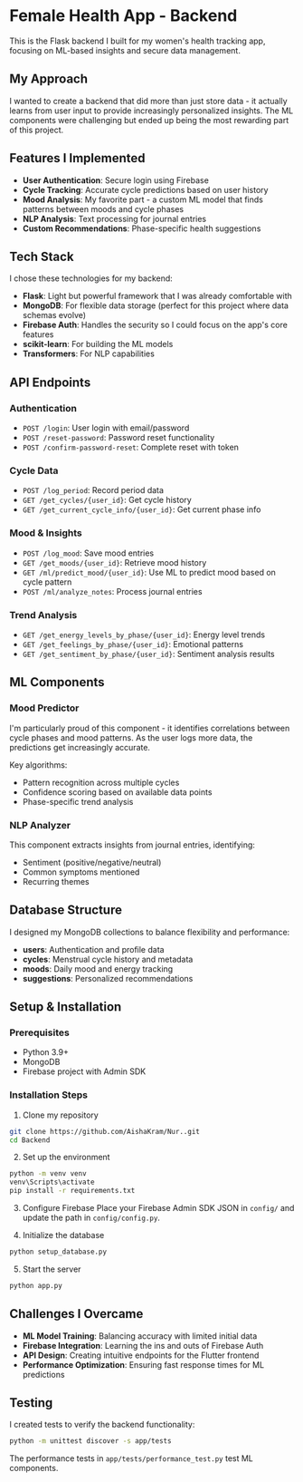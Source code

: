 # Female Health App - Backend

This is the Flask backend I built for my women's health tracking app, focusing on ML-based insights and secure data management.

## My Approach

I wanted to create a backend that did more than just store data - it actually learns from user input to provide increasingly personalized insights. The ML components were challenging but ended up being the most rewarding part of this project.

## Features I Implemented

- **User Authentication**: Secure login using Firebase
- **Cycle Tracking**: Accurate cycle predictions based on user history
- **Mood Analysis**: My favorite part - a custom ML model that finds patterns between moods and cycle phases
- **NLP Analysis**: Text processing for journal entries
- **Custom Recommendations**: Phase-specific health suggestions

## Tech Stack

I chose these technologies for my backend:
- **Flask**: Light but powerful framework that I was already comfortable with
- **MongoDB**: For flexible data storage (perfect for this project where data schemas evolve)
- **Firebase Auth**: Handles the security so I could focus on the app's core features
- **scikit-learn**: For building the ML models
- **Transformers**: For NLP capabilities

## API Endpoints

### Authentication
- `POST /login`: User login with email/password
- `POST /reset-password`: Password reset functionality
- `POST /confirm-password-reset`: Complete reset with token

### Cycle Data
- `POST /log_period`: Record period data
- `GET /get_cycles/{user_id}`: Get cycle history
- `GET /get_current_cycle_info/{user_id}`: Get current phase info

### Mood & Insights
- `POST /log_mood`: Save mood entries
- `GET /get_moods/{user_id}`: Retrieve mood history
- `GET /ml/predict_mood/{user_id}`: Use ML to predict mood based on cycle pattern
- `POST /ml/analyze_notes`: Process journal entries

### Trend Analysis
- `GET /get_energy_levels_by_phase/{user_id}`: Energy level trends
- `GET /get_feelings_by_phase/{user_id}`: Emotional patterns
- `GET /get_sentiment_by_phase/{user_id}`: Sentiment analysis results

## ML Components

### Mood Predictor
I'm particularly proud of this component - it identifies correlations between cycle phases and mood patterns. As the user logs more data, the predictions get increasingly accurate.

Key algorithms:
- Pattern recognition across multiple cycles
- Confidence scoring based on available data points
- Phase-specific trend analysis

### NLP Analyzer
This component extracts insights from journal entries, identifying:
- Sentiment (positive/negative/neutral)
- Common symptoms mentioned
- Recurring themes

## Database Structure

I designed my MongoDB collections to balance flexibility and performance:

- **users**: Authentication and profile data
- **cycles**: Menstrual cycle history and metadata
- **moods**: Daily mood and energy tracking
- **suggestions**: Personalized recommendations

## Setup & Installation

### Prerequisites
- Python 3.9+
- MongoDB
- Firebase project with Admin SDK

### Installation Steps

1. Clone my repository
```bash
git clone https://github.com/AishaKram/Nur..git
cd Backend
```

2. Set up the environment
```bash
python -m venv venv
venv\Scripts\activate
pip install -r requirements.txt
```

3. Configure Firebase
Place your Firebase Admin SDK JSON in `config/` and update the path in `config/config.py`.

4. Initialize the database
```bash
python setup_database.py
```

5. Start the server
```bash
python app.py
```

## Challenges I Overcame

- **ML Model Training**: Balancing accuracy with limited initial data
- **Firebase Integration**: Learning the ins and outs of Firebase Auth
- **API Design**: Creating intuitive endpoints for the Flutter frontend
- **Performance Optimization**: Ensuring fast response times for ML predictions

## Testing

I created tests to verify the backend functionality:
```bash
python -m unittest discover -s app/tests
```

The performance tests in `app/tests/performance_test.py` test ML components.


